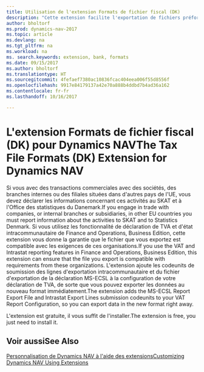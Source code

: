 ```yaml
---
title: Utilisation de l'extension Formats de fichier fiscal (DK)
description: "Cette extension facilite l'exportation de fichiers préformatés pour répondre aux exigences bancaires pour les soumissions électroniques."
author: bholtorf
ms.prod: dynamics-nav-2017
ms.topic: article
ms.devlang: na
ms.tgt_pltfrm: na
ms.workload: na
ms. search.keywords: extension, bank, formats
ms.date: 09/15/2017
ms.author: bholtorf
ms.translationtype: HT
ms.sourcegitcommit: 4fefaef7380ac10836fcac404eea006f55d8556f
ms.openlocfilehash: 9917e84179137a42e70a888b4ddbd7b4ad36a162
ms.contentlocale: fr-fr
ms.lasthandoff: 10/16/2017

---
```


# <a name="the-tax-file-formats-dk-extension-for-dynamics-nav"></a><span data-ttu-id="31588-103">L'extension Formats de fichier fiscal (DK) pour Dynamics NAV</span><span class="sxs-lookup"><span data-stu-id="31588-103">The Tax File Formats (DK) Extension for Dynamics NAV</span></span>
<span data-ttu-id="31588-104">Si vous avec des transactions commerciales avec des sociétés, des branches internes ou des filiales situées dans d'autres pays de l'UE, vous devez déclarer les informations concernant ces activités au SKAT et à l'Office des statistiques du Danemark.</span><span class="sxs-lookup"><span data-stu-id="31588-104">If you engage in trade with companies, or internal branches or subsidiaries, in other EU countries you must report information about the activities to SKAT and to Statistics Denmark.</span></span> <span data-ttu-id="31588-105">Si vous utilisez les fonctionnalité de déclaration de TVA et d'état intracommunautaire de Finance and Operations, Business Edition, cette extension vous donne la garantie que le fichier que vous exportez est compatible avec les exigences de ces organisations.</span><span class="sxs-lookup"><span data-stu-id="31588-105">If you use the VAT and Intrastat reporting features in Finance and Operations, Business Edition, this extension can ensure that the file you export is compatible with requirements from these organizations.</span></span> <span data-ttu-id="31588-106">L'extension ajoute les codeunits de soumission des lignes d'exportation intracommunautaire et du fichier d'exportation de la déclaration MS-ECSL à la configuration de votre déclaration de TVA, de sorte que vous pouvez exporter les données au nouveau format immédiatement.</span><span class="sxs-lookup"><span data-stu-id="31588-106">The extension adds the MS-ECSL Report Export File and Intrastat Export Lines submission codeunits to your VAT Report Configuration, so you can export data in the new format right away.</span></span>

<span data-ttu-id="31588-107">L'extension est gratuite, il vous suffit de l'installer.</span><span class="sxs-lookup"><span data-stu-id="31588-107">The extension is free, you just need to install it.</span></span> 

## <a name="see-also"></a><span data-ttu-id="31588-108">Voir aussi</span><span class="sxs-lookup"><span data-stu-id="31588-108">See Also</span></span>
[<span data-ttu-id="31588-109">Personnalisation de Dynamics NAV à l'aide des extensions</span><span class="sxs-lookup"><span data-stu-id="31588-109">Customizing Dynamics NAV Using Extensions</span></span>](ui-extensions.md)
